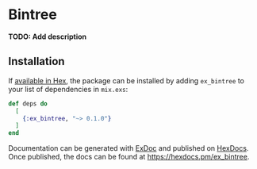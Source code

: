 # Bintree

**TODO: Add description**

## Installation

If [available in Hex](https://hex.pm/docs/publish), the package can be installed
by adding `ex_bintree` to your list of dependencies in `mix.exs`:

```elixir
def deps do
  [
    {:ex_bintree, "~> 0.1.0"}
  ]
end
```

Documentation can be generated with [ExDoc](https://github.com/elixir-lang/ex_doc)
and published on [HexDocs](https://hexdocs.pm). Once published, the docs can
be found at <https://hexdocs.pm/ex_bintree>.

